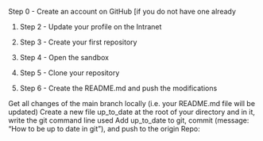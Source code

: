 Step 0 - Create an account on GitHub [if you do not have one already

1. Step 2 - Update your profile on the Intranet

3. Step 3 - Create your first repository

4. Step 4 - Open the sandbox

5. Step 5 - Clone your repository

6. Step 6 - Create the README.md and push the modifications

Get all changes of the main branch locally (i.e. your README.md file will be updated)
Create a new file up_to_date at the root of your directory and in it, write the git command line used
Add up_to_date to git, commit (message: “How to be up to date in git”), and push to the origin
Repo:
